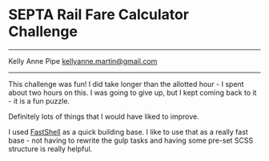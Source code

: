 # SEPTA Rail Fare Calculator Challenge

----

Kelly Anne Pipe
kellyanne.martin@gmail.com

----

This challenge was fun!  I did take longer than the allotted hour - I spent about two hours on this.  I was going to give up, but I kept coming back to it - it is a fun puzzle.

Definitely lots of things that I would have liked to improve.

I used [FastShell](https://github.com/HosseinKarami/fastshell) as a quick building base.  I like to use that as a really fast base - not having to rewrite the gulp tasks and having some pre-set SCSS structure is really helpful.
